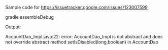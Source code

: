 Sample code for https://issuetracker.google.com/issues/123007599

gradle assembleDebug

Output:

AccountDao_Impl.java:22: error: AccountDao_Impl is not abstract and does not override abstract method setIsDisabled(long,boolean) in AccountDao
